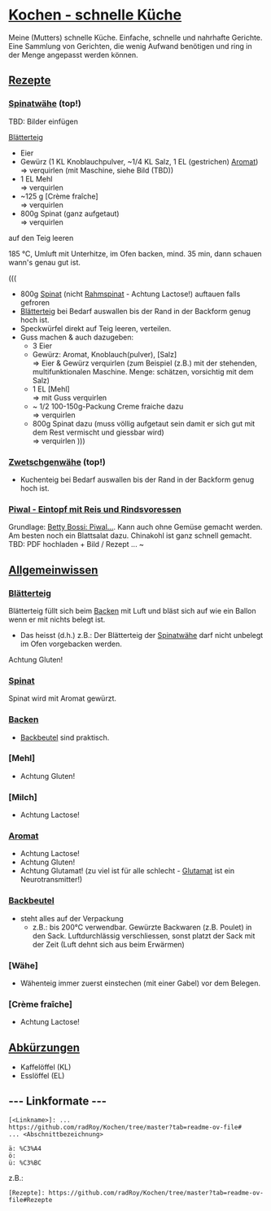 # [Kochen - schnelle Küche]
Meine (Mutters) schnelle Küche. Einfache, schnelle und nahrhafte Gerichte. Eine Sammlung von Gerichten, die wenig Aufwand benötigen und ring in der Menge angepasst werden können.

## [Rezepte]

### [Spinatwähe] (top!)

TBD: Bilder einfügen

[Blätterteig]

- Eier
- Gewürz (1 KL Knoblauchpulver, ~1/4 KL Salz, 1 EL (gestrichen) [Aromat])  
=> verquirlen (mit Maschine, siehe Bild (TBD))
- 1 EL Mehl  
=> verquirlen
- ~125 g [Crème fraîche]  
=> verquirlen
- 800g Spinat (ganz aufgetaut)  
=> verquirlen

auf den Teig leeren

185 °C, Umluft mit Unterhitze, im Ofen backen, mind. 35 min, dann schauen wann's genau gut ist.

(((
- 800g [Spinat] (nicht [Rahmspinat] - Achtung Lactose!) auftauen falls gefroren
- [Blätterteig] bei Bedarf auswallen bis der Rand in der Backform genug hoch ist.
- Speckwürfel direkt auf Teig leeren, verteilen.
- Guss machen & auch dazugeben:
  - 3 Eier
  - Gewürz: Aromat, Knoblauch(pulver), [Salz]  
  => Eier & Gewürz verquirlen (zum Beispiel (z.B.) mit der stehenden, multifunktionalen Maschine. Menge: schätzen, vorsichtig mit dem Salz)
  - 1 EL [Mehl]  
  => mit Guss verquirlen
  - ~ 1/2 100-150g-Packung Creme fraiche dazu  
  => verquirlen
  - 800g Spinat dazu (muss völlig aufgetaut sein damit er sich gut mit dem Rest vermischt und giessbar wird)  
  => verquirlen
)))

### [Zwetschgenwähe] (top!)

- Kuchenteig bei Bedarf auswallen bis der Rand in der Backform genug hoch ist.

### [Piwal - Eintopf mit Reis und Rindsvoressen][Piwal]
Grundlage: [Betty Bossi: Piwal...](https://ww2.bettybossi.ch/de/Rezept/ShowRezept/BB_BBZF110615_0010A-40-de?title=Reispfanne&list=c%3d%26f%3d-pilaw&ps=6). Kann auch ohne Gemüse gemacht werden. Am besten noch ein Blattsalat dazu. Chinakohl ist ganz schnell gemacht.  
TBD: PDF hochladen + Bild / Rezept ... ~

## [Allgemeinwissen]

### [Blätterteig]
Blätterteig füllt sich beim [Backen] mit Luft und bläst sich auf wie ein Ballon wenn er mit nichts belegt ist.  
- Das heisst (d.h.) z.B.: Der Blätterteig der [Spinatwähe] darf nicht unbelegt im Ofen vorgebacken werden.

Achtung Gluten!

### [Spinat]
Spinat wird mit Aromat gewürzt.

### [Backen]
- [Backbeutel] sind praktisch.

### [Mehl]
- Achtung Gluten!

### [Milch]
- Achtung Lactose!

### [Aromat]
- Achtung Lactose!
- Achtung Gluten!
- Achtung Glutamat! (zu viel ist für alle schlecht - [Glutamat](https://de.wikipedia.org/wiki/Glutamins%C3%A4ure) ist ein Neurotransmitter!)

### [Backbeutel]
- steht alles auf der Verpackung
  - z.B.: bis 200°C verwendbar. Gewürzte Backwaren (z.B. Poulet) in den Sack. Luftdurchlässig verschliessen, sonst platzt der Sack mit der Zeit (Luft dehnt sich aus beim Erwärmen)

### [Wähe]
- Wähenteig immer zuerst einstechen (mit einer Gabel) vor dem Belegen.

### [Crème fraîche]
- Achtung Lactose!

## [Abkürzungen]
- Kaffelöffel (KL)
- Esslöffel (EL)

## --- Linkformate ---

```
[<Linkname>]: ...
https://github.com/radRoy/Kochen/tree/master?tab=readme-ov-file#
... <Abschnittbezeichnung>

ä: %C3%A4
ö: 
ü: %C3%BC
```
z.B.:
```
[Rezepte]: https://github.com/radRoy/Kochen/tree/master?tab=readme-ov-file#Rezepte
```

[Kochen - schnelle Küche]: https://github.com/radRoy/Kochen/tree/master?tab=readme-ov-file#kochen---schnelle-k%C3%BCche
[Rezepte]: https://github.com/radRoy/Kochen/tree/master?tab=readme-ov-file#Rezepte
[Spinatwähe]: https://github.com/radRoy/Kochen/tree/master?tab=readme-ov-file#spinatw%C3%A4he
[Zwetschgenwähe]: https://github.com/radRoy/Kochen/tree/master?tab=readme-ov-file#zwetschgenw%C3%A4he
[Piwal]: https://github.com/radRoy/Kochen/tree/master?tab=readme-ov-file#piwal---eintopf-mit-reis-und-rindsvoressen
[Allgemeinwissen]: https://github.com/radRoy/Kochen/tree/master?tab=readme-ov-file#Allgemeinwissen
[Blätterteig]: https://github.com/radRoy/Kochen/tree/master?tab=readme-ov-file#Bl%C3%A4tterteig
[Spinat]: https://github.com/radRoy/Kochen/tree/master?tab=readme-ov-file#Spinat
[Backen]: https://github.com/radRoy/Kochen/tree/master?tab=readme-ov-file#Backen
[Rahmspinat]: https://github.com/radRoy/Kochen/tree/master?tab=readme-ov-file#Rahmspinat
[Aromat]: https://github.com/radRoy/Kochen/tree/master?tab=readme-ov-file#Aromat
[Backbeutel]: https://github.com/radRoy/Kochen/tree/master?tab=readme-ov-file#Backbeutel
[Abkürzungen]: https://github.com/radRoy/Kochen/tree/master?tab=readme-ov-file#Abk%C3%BCrzungen